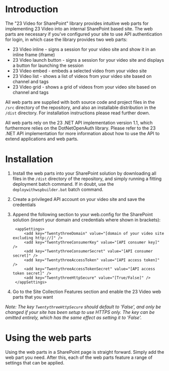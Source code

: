 # Introduction

The "23 Video for SharePoint" library provides intuitive web parts for implementing 23 Video into an internal SharePoint based site. The web parts are necessary if you've configured your site to use API authentication for login, in which case the library provides two web parts:

* 23 Video inline - signs a session for your video site and show it in an inline frame (iframe)
* 23 Video launch button - signs a session for your video site and displays a button for launching the session
* 23 Video embed - embeds a selected video from your video site
* 23 Video list - shows a list of videos from your video site based on channel and tags
* 23 Video grid - shows a grid of videos from your video site based on channel and tags

All web parts are supplied with both source code and project files in the `/src` directory of the repository, and also an installable distribution in the `/dist` directory. For installation instructions please read further down.

All web parts rely on the 23 .NET API implementation version 1.1, which furthermore relies on the DotNetOpenAuth library. Please refer to the 23 .NET API implementation for more information about how to use the API to extend applications and web parts.

# Installation

1. Install the web parts into your SharePoint solution by downloading all files in the `/dist` directory of the repository, and simply running a fitting deployment batch command. If in doubt, use the `deploywithwspbuilder.bat` batch command.
2. Create a privileged API account on your video site and save the credentials
3. Append the following section to your web.config for the SharePoint solution (insert your domain and credentials where shown in brackets):

        <appSettings>  
            <add key="TwentythreeDomain" value="[domain of your video site excluding http://]" />  
            <add key="TwentythreeConsumerKey" value="[API consumer key]" />  
            <add key="TwentythreeConsumerSecret" value="[API consumer secret]" />  
            <add key="TwentythreeAccessToken" value="[API access token]" />  
            <add key="TwentythreeAccessTokenSecret" value="[API access token secret]" />
            <add key="TwentythreeHttpSecure" value="[True/False]" />  
        </appSettings>

4. Go to the Site Collection Features section and enable the 23 Video web parts that you want

*Note: The key `TwentythreeHttpSecure` should default to 'False', and only be changed if your site has been setup to use HTTPS only. The key can be omitted entirely, which has the same effect as setting it to 'False'.*

# Using the web parts

Using the web parts in a SharePoint page is straight forward. Simply add the web part you need. After this, each of the web parts feature a range of settings that can be applied.